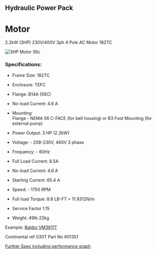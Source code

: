 ## Hydraulic Power Pack

# Motor
2.2kW (3HP) 230V/400V 3ph 4 Pole AC Motor 182TC

![3HP Motor 56c](https://github.com/plastic-hub/products/blob/master/projects/hydraulic-power-pack/documents/motor/3hp-motor-56c.jpg)

### Specifications:

- Frame Size: 182TC

- Enclosure: TEFC

- Flange: B14A (56C)

- No-load Current: 4.6 A

- Mounting:  
  Flange - NEMA 56 C-FACE (for bell housing)
  or B3 Foot Mounting (for external pump)  

- Power Output: 3 HP (2.2kW)

- Voltage:  - 208-230V, 460V 3 phase

- Frequency: - 60Hz

- Full Load Current: 8.5A

- No-load Current: 4.6 A

- Starting Current: 65.4 A

- Speed: - 1750 RPM

- Full load Torque: 8.8 LB-FT = 11.9312N/m

- Service Factor 1.15

- Weight: 49lb 22kg

Example: [Baldor VM3611T](https://www.baldor.com/catalog/VM3611T)


Continental ref 030T Part No 601351

[Further Spec including performance graph](https://www.baldorvip.com/servlet/productInfoPacket?nameplate=X&layoutdiagram=X&electrical=X&connectiondiagram=X&language=E&matnr=VEM3561&vkorg=bec)
